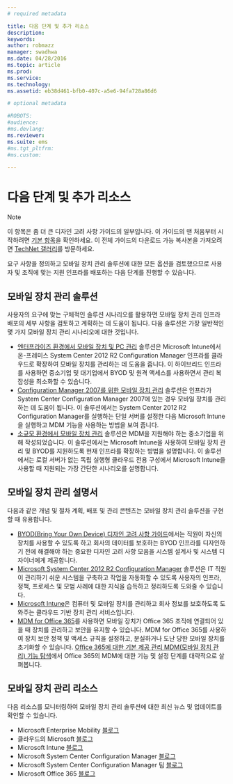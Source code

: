 ```yaml
---
# required metadata

title: 다음 단계 및 추가 리소스
description:
keywords:
author: robmazz
manager: swadhwa
ms.date: 04/28/2016
ms.topic: article
ms.prod:
ms.service:
ms.technology:
ms.assetid: eb38d461-bfb0-407c-a5e6-94fa728a86d6

# optional metadata

#ROBOTS:
#audience:
#ms.devlang:
ms.reviewer: 
ms.suite: ems
#ms.tgt_pltfrm:
#ms.custom:

---
```


# 다음 단계 및 추가 리소스

>[!NOTE]
>이 항목은 좀 더 큰 디자인 고려 사항 가이드의 일부입니다. 이 가이드의 맨 처음부터 시작하려면 [기본 항목](mdm-design-considerations-guide.md)을 확인하세요. 이 전체 가이드의 다운로드 가능 복사본을 가져오려면 [TechNet 갤러리](https://gallery.technet.microsoft.com/Mobile-Device-Management-7d401582)를 방문하세요.

요구 사항을 정의하고 모바일 장치 관리 솔루션에 대한 모든 옵션을 검토했으므로 사용자 및 조직에 맞는 지원 인프라를 배포하는 다음 단계를 진행할 수 있습니다.

## 모바일 장치 관리 솔루션 

사용자의 요구에 맞는 구체적인 솔루션 시나리오를 활용하면 모바일 장치 관리 인프라 배포의 세부 사항을 검토하고 계획하는 데 도움이 됩니다. 다음 솔루션은 가장 일반적인 몇 가지 모바일 장치 관리 시나리오에 대한 것입니다. 

- [엔터프라이즈 환경에서 모바일 장치 및 PC 관리](https://technet.microsoft.com/library/dn582037.aspx) 솔루션은 Microsoft Intune에서 온-프레미스 System Center 2012 R2 Configuration Manager 인프라를 클라우드로 확장하여 모바일 장치를 관리하는 데 도움을 줍니다. 이 하이브리드 인프라를 사용하면 중소기업 및 대기업에서 BYOD 및 원격 액세스를 사용하면서 관리 복잡성을 최소화할 수 있습니다. 
- [Configuration Manager 2007를 위한 모바일 장치 관리](https://technet.microsoft.com/library/dn508400.aspx) 솔루션은 인프라가 System Center Configuration Manager 2007에 있는 경우 모바일 장치를 관리하는 데 도움이 됩니다. 이 솔루션에서는 System Center 2012 R2 Configuration Manager를 실행하는 단일 서버를 설정한 다음 Microsoft Intune을 실행하고 MDM 기능을 사용하는 방법을 보여 줍니다.
- [소규모 환경에서 모바일 장치 관리](https://technet.microsoft.com/library/dn715906.aspx) 솔루션은 MDM을 지원해야 하는 중소기업을 위해 작성되었습니다. 이 솔루션에서는 Microsoft Intune을 사용하여 모바일 장치 관리 및 BYOD를 지원하도록 현재 인프라를 확장하는 방법을 설명합니다. 이 솔루션에서는 로컬 서버가 없는 독립 실행형 클라우드 전용 구성에서 Microsoft Intune을 사용할 때 지원되는 가장 간단한 시나리오를 설명합니다.
        
## 모바일 장치 관리 설명서

다음과 같은 개념 및 절차 계획, 배포 및 관리 콘텐츠는 모바일 장치 관리 솔루션을 구현할 때 유용합니다.

- [BYOD(Bring Your Own Device) 디자인 고려 사항 가이드](./BYOD-design-considerations-guide.md)에서는 직원이 자신의 장치를 사용할 수 있도록 하고 회사의 데이터를 보호하는 BYOD 인프라를 디자인하기 전에 해결해야 하는 중요한 디자인 고려 사항 모음을 시스템 설계사 및 시스템 디자이너에게 제공합니다.
- [Microsoft System Center 2012 R2 Configuration Manager](https://technet.microsoft.com/library/cc507089.aspx) 솔루션은 IT 직원이 관리하기 쉬운 시스템을 구축하고 작업을 자동화할 수 있도록 사용자의 인프라, 정책, 프로세스 및 모범 사례에 대한 지식을 습득하고 정리하도록 도와줄 수 있습니다.
- [Microsoft Intune](/Intune/)은 컴퓨터 및 모바일 장치를 관리하고 회사 정보를 보호하도록 도와주는 클라우드 기반 장치 관리 서비스입니다.
- [MDM for Office 365](https://technet.microsoft.com/library/ms.o365.cc.devicepolicy.aspx)를 사용하면 모바일 장치가 Office 365 조직에 연결되어 있을 때 장치를 관리하고 보안을 유지할 수 있습니다. MDM for Office 365를 사용하여 장치 보안 정책 및 액세스 규칙을 설정하고, 분실하거나 도난 당한 모바일 장치를 초기화할 수 있습니다. [Office 365에 대한 기본 제공 관리 MDM(모바일 장치 관리) 기능 탐색](https://blogs.office.com/2015/07/21/explore-the-built-in-mobile-device-management-mdm-feature-for-office-365/)에서 Office 365의 MDM에 대한 기능 및 설정 단계를 대략적으로 살펴봅니다.

## 모바일 장치 관리 리소스

다음 리소스를 모니터링하여 모바일 장치 관리 솔루션에 대한 최신 뉴스 및 업데이트를 확인할 수 있습니다.

- Microsoft Enterprise Mobility [블로그](http://blogs.technet.com/b/enterprisemobility/)
- 클라우드의 Microsoft [블로그](http://blogs.technet.com/b/in_the_cloud/)
- Microsoft Intune [블로그](http://blogs.technet.com/b/microsoftintune/)
- Microsoft System Center Configuration Manager [블로그](http://blogs.technet.com/b/configurationmgr/)
- Microsoft System Center Configuration Manager 팀 [블로그](http://blogs.technet.com/b/configmgrteam/)
- Microsoft Office 365 [블로그](http://blogs.office.com/office365forbusiness/)


<!--HONumber=Apr16_HO2-->


